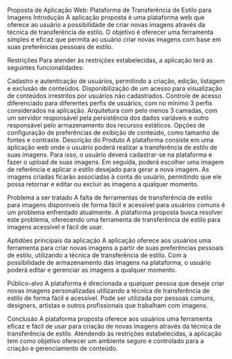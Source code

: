 Proposta de Aplicação Web: Plataforma de Transferência de Estilo para Imagens
Introdução
A aplicação proposta é uma plataforma web que oferece ao usuário a possibilidade de criar novas imagens através da técnica de transferência de estilo. O objetivo é oferecer uma ferramenta simples e eficaz que permita ao usuário criar novas imagens com base em suas preferências pessoais de estilo.

Restrições
Para atender às restrições estabelecidas, a aplicação terá as seguintes funcionalidades:

Cadastro e autenticação de usuários, permitindo a criação, edição, listagem e exclusão de conteúdos.
Disponibilização de um acesso para visualização de conteúdos irrestritos por usuários não cadastrados.
Controle de acesso diferenciado para diferentes perfis de usuários, com no mínimo 3 perfis considerados na aplicação.
Arquitetura com pelo menos 3 camadas, com um servidor responsável pela persistência dos dados variáveis e outro responsável pelo armazenamento dos recursos estáticos.
Opções de configuração de preferências de exibição de conteúdo, como tamanho de fontes e contraste.
Descrição do Produto
A plataforma consiste em uma aplicação web onde o usuário poderá realizar a transferência de estilo de suas imagens. Para isso, o usuário deverá cadastrar-se na plataforma e fazer o upload de suas imagens. Em seguida, poderá escolher uma imagem de referência e aplicar o estilo desejado para gerar a nova imagem. As imagens criadas ficarão associadas à conta do usuário, permitindo que ele possa retornar e editar ou excluir as imagens a qualquer momento.

Problema a ser tratado
A falta de ferramentas de transferência de estilo para imagens disponíveis de forma fácil e acessível para usuários comuns é um problema enfrentado atualmente. A plataforma proposta busca resolver este problema, oferecendo uma ferramenta de transferência de estilo para imagens acessível e fácil de usar.

Aptidões principais da aplicação
A aplicação oferece aos usuários uma ferramenta para criar novas imagens a partir de suas preferências pessoais de estilo, utilizando a técnica de transferência de estilo. Com a possibilidade de armazenamento das imagens na plataforma, o usuário poderá editar e gerenciar as imagens a qualquer momento.

Público-alvo
A plataforma é direcionada a qualquer pessoa que deseje criar novas imagens personalizadas utilizando a técnica de transferência de estilo de forma fácil e acessível. Pode ser utilizada por pessoas comuns, designers, artistas e outros profissionais que trabalham com imagens.

Conclusão
A plataforma proposta oferece aos usuários uma ferramenta eficaz e fácil de usar para criação de novas imagens através da técnica de transferência de estilo. Atendendo às restrições estabelecidas, a aplicação tem como objetivo oferecer um ambiente seguro e controlado para a criação e gerenciamento de conteúdo.
